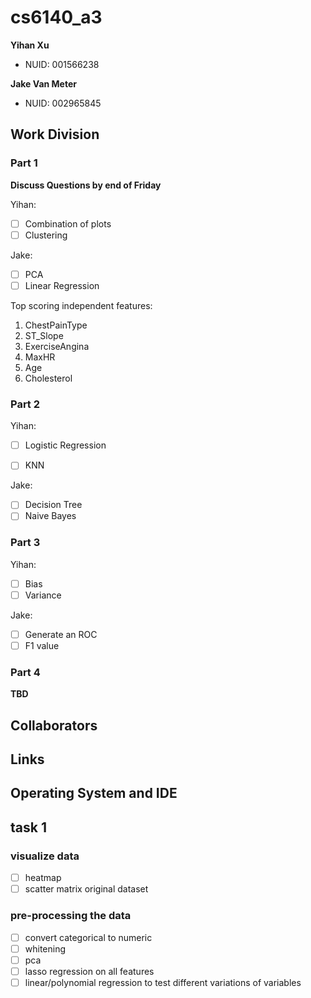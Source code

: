 # cs6140_a3

<b>Yihan Xu</b>
- NUID: 001566238


<b>Jake Van Meter</b>
- NUID: 002965845

## Work Division

### Part 1

<b>Discuss Questions by end of Friday</b>

Yihan:
- [ ] Combination of plots
- [ ] Clustering

Jake:
- [ ] PCA
- [ ] Linear Regression

Top scoring independent features:
1) ChestPainType
2) ST_Slope
3) ExerciseAngina
4) MaxHR
5) Age
6) Cholesterol

### Part 2

Yihan:
- [ ] Logistic Regression
- [ ] KNN


Jake:
- [ ] Decision Tree
- [ ] Naive Bayes

### Part 3

Yihan:
- [ ] Bias
- [ ] Variance

Jake:
- [ ] Generate an ROC
- [ ] F1 value

### Part 4

<b>TBD</b>

## Collaborators

## Links

## Operating System and IDE



## task 1
### visualize data

- [ ] heatmap
- [ ] scatter matrix original dataset

### pre-processing the data
- [ ] convert categorical to numeric
- [ ] whitening
- [ ] pca
- [ ] lasso regression on all features
- [ ] linear/polynomial regression to test different variations of variables
